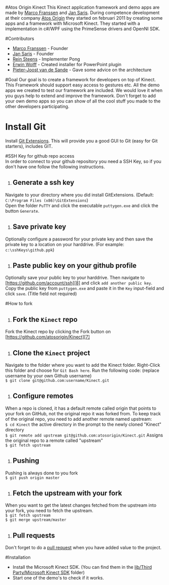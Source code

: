 #Atos Origin Kinect
This Kinect application framework and demo apps are made by [Marco Franssen][1] and [Jan Saris][3]. During competence development at their company [Atos Origin][9] they started on februari 2011 by creating some apps and a framework with Microsoft Kinect. They started with a implementation in c#/WPF using the PrimeSense drivers and OpenNI SDK.

#Contributors
* [Marco Franssen][1] - Founder
* [Jan Saris][3] - Founder
* [Rein Steens][4] - Implementer Pong
* [Erwin Wolff][5] - Created installer for PowerPoint plugin
* [Pieter-Joost van de Sande][2] - Gave some advice on the architecture

#Goal
Our goal is to create a framework for developers on top of Kinect. This Framework should support easy access to gestures etc. All the demo apps we created to test our framework are included. We would love it when you guys help to extend and improve the framework. Don't forget to add your own demo apps so you can show of all the cool stuff you made to the other developers participating.

# Install Git<br />
Install [Git Extensions][7]. This will provide you a good GUI to Git (easy for Git starters), includes GIT. 

#SSH Key for github repo access<br />
In order to connect to your github repository you need a SSH Key, so if you don't have one follow the following instructions. <br />

1. ## Generate a ssh key<br />
Navigate to your directory where you did install GitExtensions. (Default: `C:\Program Files (x86)\GitExtensions`) <br />
Open the folder `PuTTY` and click the executable `puttygen.exe` and click the button `Generate`.

1. ## Save private key<br />
Optionally configure a password for your private key and then save the private key to a location on your harddrive. (For example: `c:\sshKeys\github.ppk`)

1. ## Paste public key on your github profile<br />
Optionally save your public key to your harddrive. Then navigate to [https://github.com/account/ssh][8] and click `add another public key`. Copy the public key from `puttygen.exe` and paste it in the `Key` input-field and click `save`. (Title field not required)

#How to fork
1. ## Fork the `Kinect` repo<br />
Fork the Kinect repo by clicking the Fork button on [https://github.com/atosorigin/Kinect][7]<br />

1. ## Clone the `Kinect` project<br />
Navigate to the folder where you want to add the Kinect folder. Right-Click this folder and choose for `Git Bash here`.
Run the following code: (replace username by your own Github username)<br />
`$ git clone git@github.com:username/Kinect.git`<br />

1. ## Configure remotes<br />
When a repo is cloned, it has a default remote called origin that points to your fork on GitHub, not the original repo it was forked from. To keep track of the original repo, you need to add another remote named upstream:<br />
`$ cd Kinect` the active directory in the prompt to the newly cloned "Kinect" directory<br />
`$ git remote add upstream git@github.com:atosorigin/Kinect.git` Assigns the original repo to a remote called "upstream"<br />
`$ git fetch upstream`<br />

1. ## Pushing<br />
Pushing is always done to you fork<br />
`$ git push origin master`<br />

1. ## Fetch the upstream with your fork<br />
When you want to get the latest changes fetched from the upstream into your fork, you need to fetch the upstream.<br />
`$ git fetch upstream`<br />
`$ git merge upstream/master`<br />

1. ## Pull requests<br />
Don't forget to do a [pull request][6] when you have added value to the project.<br />

#Installation
* Install the Microsoft Kinect SDK. (You can find them in the [lib/Third Party/Microsoft Kinect SDK][8] folder)
* Start one of the demo's to check if it works.

[1]: https://github.com/marcofranssen "Marco Franssen's Github profile"
[2]: https://github.com/pjvds "Pieter Joost van de Sande's Github profile"
[3]: https://github.com/jansaris "Jan Saris's Github profile"
[4]: https://github.com/ReinSteens "Rein Steens's Github profile"
[5]: https://github.com/erwinwolff "Erwin Wolff's Github profile"
[6]: http://github.com/guides/pull-requests "Pull request guide"
[7]: https://github.com/atosorigin/Kinect "Atos Origin Kinect Repository"
[8]: https://github.com/atosorigin/Kinect/tree/master/lib/Third%20Party/Microsoft%20Kinect%20SDK "Microsoft SDK's"
[9]: http://www.atosorigin.com/ "Atos Origin Homepage"
[10]: http://code.google.com/p/gitextensions/ "Git Extensions"